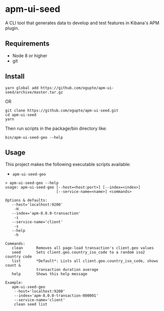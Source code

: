 # apm-ui-seed
A CLI tool that generates data to develop and test features in Kibana's APM plugin.

## Requirements
- Node 8 or higher
- git

## Install 
```
yarn global add https://github.com/ogupte/apm-ui-seed/archive/master.tar.gz
```

OR

```
git clone https://github.com/ogupte/apm-ui-seed.git
cd apm-ui-seed
yarn
```
Then run scripts in the package/bin directory like:
```
bin/apm-ui-seed-geo --help
```

## Usage
This project makes the following executable scripts available:
- `apm-ui-seed-geo`

```
> apm-ui-seed-geo --help
usage: apm-ui-seed-geo [--host=<host:port>] [--index=<index>]
                       [--service-name=<name>] <commands>

Options & defaults:
   --host='localhost:9200'
    -H
   --index='apm-8.0.0-transaction'
    -i
   --service-name='client'
    -s
   --help
    -h

Commands:
   clean      Removes all page-load transaction's client.geo values
   seed       Sets client.geo.country_iso_code to a random iso2 country code
   list       *Default*: Lists all client.geo.country_iso_code, shows count &
              transaction duration average
   help       Shows this help message

Example:
   apm-ui-seed-geo
    --host='localhost:9200'
    --index='apm-8.0.0-transaction-000001'
    --service-name='client'
    clean seed list
```
